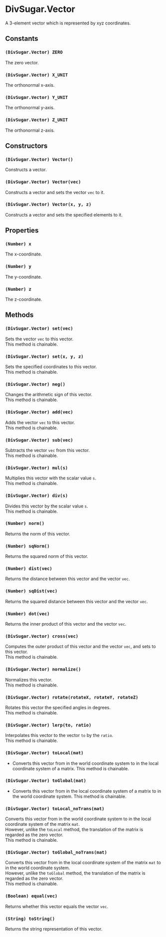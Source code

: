 DivSugar.Vector
===============

A 3-element vector which is represented by xyz coordinates.

Constants
---------

### `(DivSugar.Vector) ZERO`
The zero vector.

### `(DivSugar.Vector) X_UNIT`
The orthonormal x-axis.

### `(DivSugar.Vector) Y_UNIT`
The orthonormal y-axis.

### `(DivSugar.Vector) Z_UNIT`
The orthonormal z-axis.

Constructors
------------

### `(DivSugar.Vector) Vector()`
Constructs a vector.

### `(DivSugar.Vector) Vector(vec)`
Constructs a vector and sets the vector `vec` to it.

### `(DivSugar.Vector) Vector(x, y, z)`
Constructs a vector and sets the specified elements to it.

Properties
----------

### `(Number) x`
The x-coordinate.

### `(Number) y`
The y-coordinate.

### `(Number) z`
The z-coordinate.

Methods
-------

### `(DivSugar.Vector) set(vec)`
Sets the vector `vec` to this vector.  
This method is chainable.

### `(DivSugar.Vector) set(x, y, z)`
Sets the specified coordinates to this vector.  
This method is chainable.

### `(DivSugar.Vector) neg()`
Changes the arithmetic sign of this vector.  
This method is chainable.

### `(DivSugar.Vector) add(vec)`
Adds the vector `vec` to this vector.  
This method is chainable.

### `(DivSugar.Vector) sub(vec)`
Subtracts the vector `vec` from this vector.  
This method is chainable.

### `(DivSugar.Vector) mul(s)`
Multiplies this vector with the scalar value `s`.  
This method is chainable.

### `(DivSugar.Vector) div(s)`
Divides this vector by the scalar value `s`.  
This method is chainable.

### `(Number) norm()`
Returns the norm of this vector.

### `(Number) sqNorm()`
Returns the squared norm of this vector.

### `(Number) dist(vec)`
Returns the distance between this vector and the vector `vec`.

### `(Number) sqDist(vec)`
Returns the squared distance between this vector and the vector `vec`.

### `(Number) dot(vec)`
Returns the inner product of this vector and the vector `vec`.

### `(DivSugar.Vector) cross(vec)`
Computes the outer product of this vector and the vector `vec`, and sets to this vector.  
This method is chainable.

### `(DivSugar.Vector) normalize()`
Normalizes this vector.  
This method is chainable.

### `(DivSugar.Vector) rotate(rotateX, rotateY, rotateZ)`
Rotates this vector the specified angles in degrees.  
This method is chainable.

### `(DivSugar.Vector) lerp(to, ratio)`
Interpolates this vector to the vector `to` by the `ratio`.  
This method is chainable.

### `(DivSugar.Vector) toLocal(mat)`
 * Converts this vector from in the world coordinate system to in the local coordinate system of a matrix.
This method is chainable.

### `(DivSugar.Vector) toGlobal(mat)`
 * Converts this vector from in the local coordinate system of a matrix to in the world coordinate system.
This method is chainable.

### `(DivSugar.Vector) toLocal_noTrans(mat)`
Converts this vector from in the world coordinate system to in the local coordinate system of the matrix `mat`.  
However, unlike the `toLocal` method, the translation of the matrix is regarded as the zero vector.  
This method is chainable.

### `(DivSugar.Vector) toGlobal_noTrans(mat)`
Converts this vector from in the local coordinate system of the matrix `mat` to in the world coordinate system.  
However, unlike the `toGlobal` method, the translation of the matrix is regarded as the zero vector.  
This method is chainable.

### `(Boolean) equal(vec)`
Returns whether this vector equals the vector `vec`.

### `(String) toString()`
Returns the string representation of this vector.

